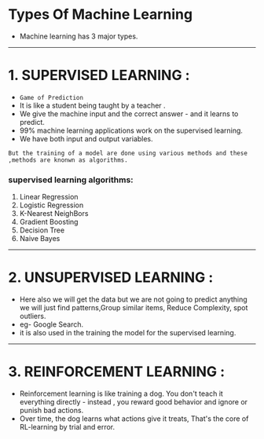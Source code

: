 # Types Of Machine Learning

- Machine learning has 3 major types.

---

# 1. SUPERVISED LEARNING :
- `Game of Prediction`
- It is like a student being taught by a teacher .
- We give the machine input and the correct answer - and it learns to predict.
- 99% machine learning applications work on the supervised learning.
- We have both input and output variables.

`But the training of a model are done using various methods and these ,methods are knonwn as algorithms.`

### supervised learning algorithms:
1. Linear Regression
2. Logistic Regression 
3. K-Nearest NeighBors 
4. Gradient Boosting
5. Decision Tree
6. Naive Bayes


---

# 2. UNSUPERVISED LEARNING :

- Here also we will get the data but we are not going to predict anything we will just find patterns,Group similar items, Reduce Complexity, spot outliers.
- eg- Google Search.
- it is also used in the training the model for the supervised learning.


---

# 3. REINFORCEMENT LEARNING :

- Reinforcement learning is like training a dog. You don't teach it everything directly - instead , you reward good behavior and ignore or punish bad actions.
- Over time, the dog learns what actions give it treats, That's the core of RL-learning by trial and error.


